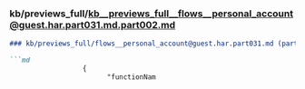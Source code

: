 ### kb/previews_full/kb__previews_full__flows__personal_account@guest.har.part031.md.part002.md

```md
### kb/previews_full/flows__personal_account@guest.har.part031.md (part 002)

```md
                  {
                        "functionNam
```

```

```
